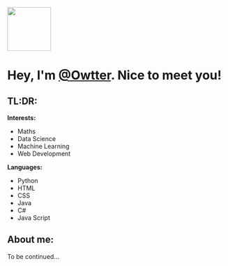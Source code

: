 <div>
	<img style="width:100px;height:auto;"src="https://emojipedia-us.s3.dualstack.us-west-1.amazonaws.com/thumbs/120/twitter/282/otter_1f9a6.png" alt="">
	<h1>Hey, I'm <a href="https://bit.ly/3AaGMOQ">@Owtter</a>. Nice to meet you!</h1>
</div>
<div>
	<div>
		<h2>TL:DR:</h2>
		<strong>Interests:</strong>
		<ul>
			<li>Maths</li>
			<li>Data Science</li>
			<li>Machine Learning</li>
			<li>Web Development</li>
		</ul>
		<strong>Languages:</strong>
		<ul>
			<li>Python</li>
			<li>HTML</li>
			<li>CSS</li>
			<li>Java</li>
			<li>C#</li>
			<li>Java Script</li>
		</ul>
	</div>
	<div>
		<h2>About me:</h2>
		<p>To be continued...</p>
	</div>
	<div>
		<!--
		<h2>TL:ReadAnyways</h2>
		<p>While I've got great interest in anything computer science related, whether that's hard- or software, I'm currently 
		diving into data science as well as back- and frontend web development.
		My other CS fields of interest are mainly machine learning or hardware oriented. I can programm
		in Java, C# and Java Script, though the language comfortable with is Python.</p> 
	</div>
</div>
-->

<!---
Owtter/Owtter is a ✨ special ✨ repository because its `README.md` (this file) appears on your GitHub profile.
You can click the Preview link to take a look at your changes.
--->
